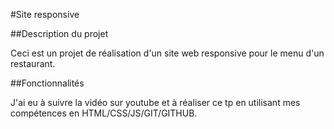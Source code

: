 #Site responsive

##Description du projet

Ceci est un projet de réalisation d'un site web responsive pour le menu d'un restaurant.

##Fonctionnalités

J'ai eu à suivre la vidéo sur youtube et à réaliser ce tp en utilisant mes compétences en HTML/CSS/JS/GIT/GITHUB.



